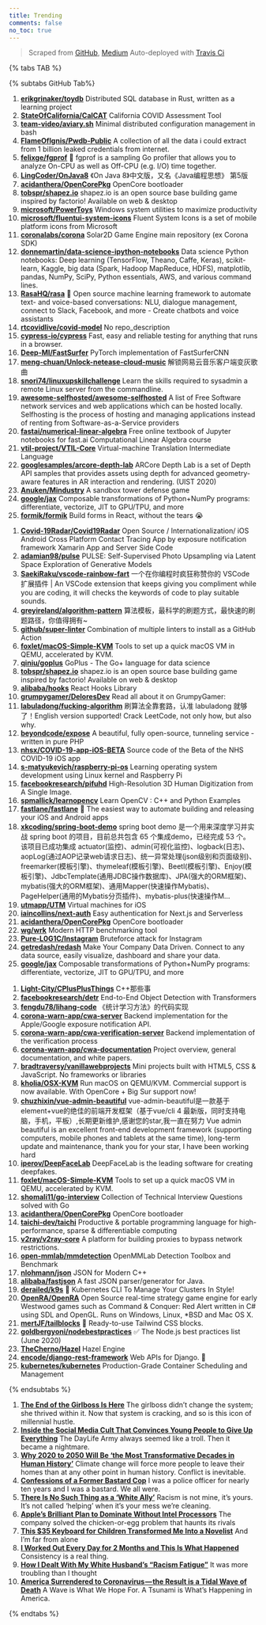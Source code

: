 ```yaml
---
title: Trending
comments: false
no_toc: true
---
```


> Scraped from [GitHub](https://github.com/trending), [Medium](https://medium.com/topic/popular)
Auto-deployed with [Travis Ci](https://travis-ci.org/)

{% tabs TAB %}
<!-- tab GitHub -->
{% subtabs GitHub Tab%}
<!-- tab Daily -->
1. [**erikgrinaker/toydb**](https://github.com/erikgrinaker/toydb)
Distributed SQL database in Rust, written as a learning project
2. [**StateOfCalifornia/CalCAT**](https://github.com/StateOfCalifornia/CalCAT)
California COVID Assessment Tool
3. [**team-video/aviary.sh**](https://github.com/team-video/aviary.sh)
Minimal distributed configuration management in bash
4. [**FlameOfIgnis/Pwdb-Public**](https://github.com/FlameOfIgnis/Pwdb-Public)
A collection of all the data i could extract from 1 billion leaked credentials from internet.
5. [**felixge/fgprof**](https://github.com/felixge/fgprof)
🚀 fgprof is a sampling Go profiler that allows you to analyze On-CPU as well as Off-CPU (e.g. I/O) time together.
6. [**LingCoder/OnJava8**](https://github.com/LingCoder/OnJava8)
《On Java 8》中文版，又名《Java编程思想》 第5版
7. [**acidanthera/OpenCorePkg**](https://github.com/acidanthera/OpenCorePkg)
OpenCore bootloader
8. [**tobspr/shapez.io**](https://github.com/tobspr/shapez.io)
shapez.io is an open source base building game inspired by factorio! Available on web & desktop
9. [**microsoft/PowerToys**](https://github.com/microsoft/PowerToys)
Windows system utilities to maximize productivity
10. [**microsoft/fluentui-system-icons**](https://github.com/microsoft/fluentui-system-icons)
Fluent System Icons is a set of mobile platform icons from Microsoft
11. [**coronalabs/corona**](https://github.com/coronalabs/corona)
Solar2D Game Engine main repository (ex Corona SDK)
12. [**donnemartin/data-science-ipython-notebooks**](https://github.com/donnemartin/data-science-ipython-notebooks)
Data science Python notebooks: Deep learning (TensorFlow, Theano, Caffe, Keras), scikit-learn, Kaggle, big data (Spark, Hadoop MapReduce, HDFS), matplotlib, pandas, NumPy, SciPy, Python essentials, AWS, and various command lines.
13. [**RasaHQ/rasa**](https://github.com/RasaHQ/rasa)
💬 Open source machine learning framework to automate text- and voice-based conversations: NLU, dialogue management, connect to Slack, Facebook, and more - Create chatbots and voice assistants
14. [**rtcovidlive/covid-model**](https://github.com/rtcovidlive/covid-model)
No repo_description
15. [**cypress-io/cypress**](https://github.com/cypress-io/cypress)
Fast, easy and reliable testing for anything that runs in a browser.
16. [**Deep-MI/FastSurfer**](https://github.com/Deep-MI/FastSurfer)
PyTorch implementation of FastSurferCNN
17. [**meng-chuan/Unlock-netease-cloud-music**](https://github.com/meng-chuan/Unlock-netease-cloud-music)
解锁网易云音乐客户端变灰歌曲
18. [**snori74/linuxupskillchallenge**](https://github.com/snori74/linuxupskillchallenge)
Learn the skills required to sysadmin a remote Linux server from the commandline.
19. [**awesome-selfhosted/awesome-selfhosted**](https://github.com/awesome-selfhosted/awesome-selfhosted)
A list of Free Software network services and web applications which can be hosted locally. Selfhosting is the process of hosting and managing applications instead of renting from Software-as-a-Service providers
20. [**fastai/numerical-linear-algebra**](https://github.com/fastai/numerical-linear-algebra)
Free online textbook of Jupyter notebooks for fast.ai Computational Linear Algebra course
21. [**vtil-project/VTIL-Core**](https://github.com/vtil-project/VTIL-Core)
Virtual-machine Translation Intermediate Language
22. [**googlesamples/arcore-depth-lab**](https://github.com/googlesamples/arcore-depth-lab)
ARCore Depth Lab is a set of Depth API samples that provides assets using depth for advanced geometry-aware features in AR interaction and rendering. (UIST 2020)
23. [**Anuken/Mindustry**](https://github.com/Anuken/Mindustry)
A sandbox tower defense game
24. [**google/jax**](https://github.com/google/jax)
Composable transformations of Python+NumPy programs: differentiate, vectorize, JIT to GPU/TPU, and more
25. [**formik/formik**](https://github.com/formik/formik)
Build forms in React, without the tears 😭
<!-- endtab -->
<!-- tab Weekly -->
1. [**Covid-19Radar/Covid19Radar**](https://github.com/Covid-19Radar/Covid19Radar)
Open Source / Internationalization/ iOS Android Cross Platform Contact Tracing App by exposure notification framework Xamarin App and Server Side Code
2. [**adamian98/pulse**](https://github.com/adamian98/pulse)
PULSE: Self-Supervised Photo Upsampling via Latent Space Exploration of Generative Models
3. [**SaekiRaku/vscode-rainbow-fart**](https://github.com/SaekiRaku/vscode-rainbow-fart)
一个在你编程时疯狂称赞你的 VSCode 扩展插件 | An VSCode extension that keeps giving you compliment while you are coding, it will checks the keywords of code to play suitable sounds.
4. [**greyireland/algorithm-pattern**](https://github.com/greyireland/algorithm-pattern)
算法模板，最科学的刷题方式，最快速的刷题路径，你值得拥有~
5. [**github/super-linter**](https://github.com/github/super-linter)
Combination of multiple linters to install as a GitHub Action
6. [**foxlet/macOS-Simple-KVM**](https://github.com/foxlet/macOS-Simple-KVM)
Tools to set up a quick macOS VM in QEMU, accelerated by KVM.
7. [**qiniu/goplus**](https://github.com/qiniu/goplus)
GoPlus - The Go+ language for data science
8. [**tobspr/shapez.io**](https://github.com/tobspr/shapez.io)
shapez.io is an open source base building game inspired by factorio! Available on web & desktop
9. [**alibaba/hooks**](https://github.com/alibaba/hooks)
React Hooks Library
10. [**grumpygamer/DeloresDev**](https://github.com/grumpygamer/DeloresDev)
Read all about it on GrumpyGamer:
11. [**labuladong/fucking-algorithm**](https://github.com/labuladong/fucking-algorithm)
刷算法全靠套路，认准 labuladong 就够了！English version supported! Crack LeetCode, not only how, but also why.
12. [**beyondcode/expose**](https://github.com/beyondcode/expose)
A beautiful, fully open-source, tunneling service - written in pure PHP
13. [**nhsx/COVID-19-app-iOS-BETA**](https://github.com/nhsx/COVID-19-app-iOS-BETA)
Source code of the Beta of the NHS COVID-19 iOS app
14. [**s-matyukevich/raspberry-pi-os**](https://github.com/s-matyukevich/raspberry-pi-os)
Learning operating system development using Linux kernel and Raspberry Pi
15. [**facebookresearch/pifuhd**](https://github.com/facebookresearch/pifuhd)
High-Resolution 3D Human Digitization from A Single Image.
16. [**spmallick/learnopencv**](https://github.com/spmallick/learnopencv)
Learn OpenCV : C++ and Python Examples
17. [**fastlane/fastlane**](https://github.com/fastlane/fastlane)
🚀 The easiest way to automate building and releasing your iOS and Android apps
18. [**xkcoding/spring-boot-demo**](https://github.com/xkcoding/spring-boot-demo)
spring boot demo 是一个用来深度学习并实战 spring boot 的项目，目前总共包含 65 个集成demo，已经完成 53 个。 该项目已成功集成 actuator(监控)、admin(可视化监控)、logback(日志)、aopLog(通过AOP记录web请求日志)、统一异常处理(json级别和页面级别)、freemarker(模板引擎)、thymeleaf(模板引擎)、Beetl(模板引擎)、Enjoy(模板引擎)、JdbcTemplate(通用JDBC操作数据库)、JPA(强大的ORM框架)、mybatis(强大的ORM框架)、通用Mapper(快速操作Mybatis)、PageHelper(通用的Mybatis分页插件)、mybatis-plus(快速操作M…
19. [**utmapp/UTM**](https://github.com/utmapp/UTM)
Virtual machines for iOS
20. [**iaincollins/next-auth**](https://github.com/iaincollins/next-auth)
Easy authentication for Next.js and Serverless
21. [**acidanthera/OpenCorePkg**](https://github.com/acidanthera/OpenCorePkg)
OpenCore bootloader
22. [**wg/wrk**](https://github.com/wg/wrk)
Modern HTTP benchmarking tool
23. [**Pure-L0G1C/Instagram**](https://github.com/Pure-L0G1C/Instagram)
Bruteforce attack for Instagram
24. [**getredash/redash**](https://github.com/getredash/redash)
Make Your Company Data Driven. Connect to any data source, easily visualize, dashboard and share your data.
25. [**google/jax**](https://github.com/google/jax)
Composable transformations of Python+NumPy programs: differentiate, vectorize, JIT to GPU/TPU, and more
<!-- endtab -->
<!-- tab Monthly -->
1. [**Light-City/CPlusPlusThings**](https://github.com/Light-City/CPlusPlusThings)
C++那些事
2. [**facebookresearch/detr**](https://github.com/facebookresearch/detr)
End-to-End Object Detection with Transformers
3. [**fengdu78/lihang-code**](https://github.com/fengdu78/lihang-code)
《统计学习方法》的代码实现
4. [**corona-warn-app/cwa-server**](https://github.com/corona-warn-app/cwa-server)
Backend implementation for the Apple/Google exposure notification API.
5. [**corona-warn-app/cwa-verification-server**](https://github.com/corona-warn-app/cwa-verification-server)
Backend implementation of the verification process
6. [**corona-warn-app/cwa-documentation**](https://github.com/corona-warn-app/cwa-documentation)
Project overview, general documentation, and white papers.
7. [**bradtraversy/vanillawebprojects**](https://github.com/bradtraversy/vanillawebprojects)
Mini projects built with HTML5, CSS & JavaScript. No frameworks or libraries
8. [**kholia/OSX-KVM**](https://github.com/kholia/OSX-KVM)
Run macOS on QEMU/KVM. Commercial support is now available. With OpenCore + Big Sur support now!
9. [**chuzhixin/vue-admin-beautiful**](https://github.com/chuzhixin/vue-admin-beautiful)
vue-admin-beautiful是一款基于element+vue的绝佳的前端开发框架（基于vue/cli 4 最新版，同时支持电脑，手机，平板）,长期更新维护,感谢您的star,我一直在努力 Vue admin beautiful is an excellent front-end development framework (supporting computers, mobile phones and tablets at the same time), long-term update and maintenance, thank you for your star, I have been working hard
10. [**iperov/DeepFaceLab**](https://github.com/iperov/DeepFaceLab)
DeepFaceLab is the leading software for creating deepfakes.
11. [**foxlet/macOS-Simple-KVM**](https://github.com/foxlet/macOS-Simple-KVM)
Tools to set up a quick macOS VM in QEMU, accelerated by KVM.
12. [**shomali11/go-interview**](https://github.com/shomali11/go-interview)
Collection of Technical Interview Questions solved with Go
13. [**acidanthera/OpenCorePkg**](https://github.com/acidanthera/OpenCorePkg)
OpenCore bootloader
14. [**taichi-dev/taichi**](https://github.com/taichi-dev/taichi)
Productive & portable programming language for high-performance, sparse & differentiable computing
15. [**v2ray/v2ray-core**](https://github.com/v2ray/v2ray-core)
A platform for building proxies to bypass network restrictions.
16. [**open-mmlab/mmdetection**](https://github.com/open-mmlab/mmdetection)
OpenMMLab Detection Toolbox and Benchmark
17. [**nlohmann/json**](https://github.com/nlohmann/json)
JSON for Modern C++
18. [**alibaba/fastjson**](https://github.com/alibaba/fastjson)
A fast JSON parser/generator for Java.
19. [**derailed/k9s**](https://github.com/derailed/k9s)
🐶 Kubernetes CLI To Manage Your Clusters In Style!
20. [**OpenRA/OpenRA**](https://github.com/OpenRA/OpenRA)
Open Source real-time strategy game engine for early Westwood games such as Command & Conquer: Red Alert written in C# using SDL and OpenGL. Runs on Windows, Linux, *BSD and Mac OS X.
21. [**mertJF/tailblocks**](https://github.com/mertJF/tailblocks)
🎉 Ready-to-use Tailwind CSS blocks.
22. [**goldbergyoni/nodebestpractices**](https://github.com/goldbergyoni/nodebestpractices)
✅ The Node.js best practices list (June 2020)
23. [**TheCherno/Hazel**](https://github.com/TheCherno/Hazel)
Hazel Engine
24. [**encode/django-rest-framework**](https://github.com/encode/django-rest-framework)
Web APIs for Django. 🎸
25. [**kubernetes/kubernetes**](https://github.com/kubernetes/kubernetes)
Production-Grade Container Scheduling and Management
<!-- endtab -->
{% endsubtabs %}
<!-- endtab -->
<!-- tab Medium -->
1. [**The End of the Girlboss Is Here**](https://gen.medium.com/the-end-of-the-girlboss-is-nigh-4591dec34ed8?source=topic_page---------------------------20)
The girlboss didn’t change the system; she thrived within it. Now that system is cracking, and so is this icon of millennial hustle.
2. [**Inside the Social Media Cult That Convinces Young People to Give Up Everything**](https://onezero.medium.com/inside-the-social-media-cult-that-convinces-young-people-to-give-up-everything-f3878fbec632?source=topic_page---------0------------------1)
The DayLife Army always seemed like a troll. Then it became a nightmare.
3. [**Why 2020 to 2050 Will Be ‘the Most Transformative Decades in Human History’**](https://onezero.medium.com/why-2020-to-2050-will-be-the-most-transformative-decades-in-human-history-ba282dcd83c7?source=topic_page---------1------------------1)
Climate change will force more people to leave their homes than at any other point in human history. Conflict is inevitable.
4. [**Confessions of a Former Bastard Cop**](https://medium.com/@OfcrACab/confessions-of-a-former-bastard-cop-bb14d17bc759?source=topic_page---------2------------------1)
I was a police officer for nearly ten years and I was a bastard. We all were.
5. [**There Is No Such Thing as a ‘White Ally’**](https://humanparts.medium.com/there-is-no-such-thing-as-a-white-ally-469bb82799f2?source=topic_page---------4------------------1)
Racism is not mine, it’s yours. It’s not called ‘helping’ when it’s your mess we’re cleaning.
6. [**Apple’s Brilliant Plan to Dominate Without Intel Processors**](https://onezero.medium.com/apples-brilliant-plan-to-dominate-without-intel-processors-d664a0babd3b?source=topic_page---------5------------------1)
The company solved the chicken-or-egg problem that haunts its rivals
7. [**This $35 Keyboard for Children Transformed Me Into a Novelist**](https://onezero.medium.com/this-35-keyboard-for-children-transformed-me-into-a-novelist-436a55370ee5?source=topic_page---------6------------------1)
And I’m far from alone
8. [**I Worked Out Every Day for 2 Months and This Is What Happened**](https://medium.com/the-ascent/i-worked-out-every-day-for-2-months-and-this-is-what-happened-fcdb37fa3b4c?source=topic_page---------7------------------1)
Consistency is a real thing.
9. [**How I Dealt With My White Husband’s “Racism Fatigue”**](https://medium.com/@syzygy33/how-i-dealt-with-my-white-husbands-racism-fatigue-ca8d4aa06c2f?source=topic_page---------8------------------1)
It was more troubling than I thought
10. [**America Surrendered to Coronavirus — the Result is a Tidal Wave of Death**](https://eand.co/america-surrendered-to-coronavirus-the-result-is-a-tidal-wave-of-death-b47c20d6597f?source=topic_page---------9------------------1)
A Wave is What We Hope For. A Tsunami is What’s Happening in America.
<!-- endtab -->
{% endtabs %}
